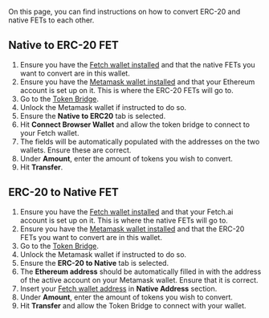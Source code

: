 On this page, you can find instructions on how to convert ERC-20 and native FETs to each other.

## Native to ERC-20 FET

1. Ensure you have the [Fetch wallet installed](/basics/wallet/getting_started) and that the native FETs you want to convert are in this wallet.
2. Ensure you have the [Metamask wallet installed](https://metamask.io) and that your Ethereum account is set up on it. This is where the ERC-20 FETs will go to.
3. Go to the [Token Bridge](https://token-bridge.fetch.ai).
4. Unlock the Metamask wallet if instructed to do so.
5. Ensure the **Native to ERC20** tab is selected.
6. Hit **Connect Browser Wallet** and allow the token bridge to connect to your Fetch wallet.
7. The fields will be automatically populated with the addresses on the two wallets. Ensure these are correct.
8. Under **Amount**, enter the amount of tokens you wish to convert. 
9. Hit **Transfer**.

## ERC-20 to Native FET 

1. Ensure you have the [Fetch wallet installed](/basics/wallet/getting_started) and that your Fetch.ai account is set up on it. This is where the native FETs will go to.
2. Ensure you have the [Metamask wallet installed](https://metamask.io) and that the ERC-20 FETs you want to convert are in this wallet.
3. Go to the [Token Bridge](https://token-bridge.fetch.ai).
4. Unlock the Metamask wallet if instructed to do so.
5. Ensure the **ERC-20 to Native** tab is selected. 
6. The **Ethereum address** should be automatically filled in with the address of the active account on your Metamask wallet. Ensure that it is correct.
7. Insert your [Fetch wallet address](/fetch-wallet/deposit/#to-copy-your-accounts-address) in **Native Address** section.
8. Under **Amount**, enter the amount of tokens you wish to convert. 
9. Hit **Transfer** and allow the Token Bridge to connect with your wallet.




